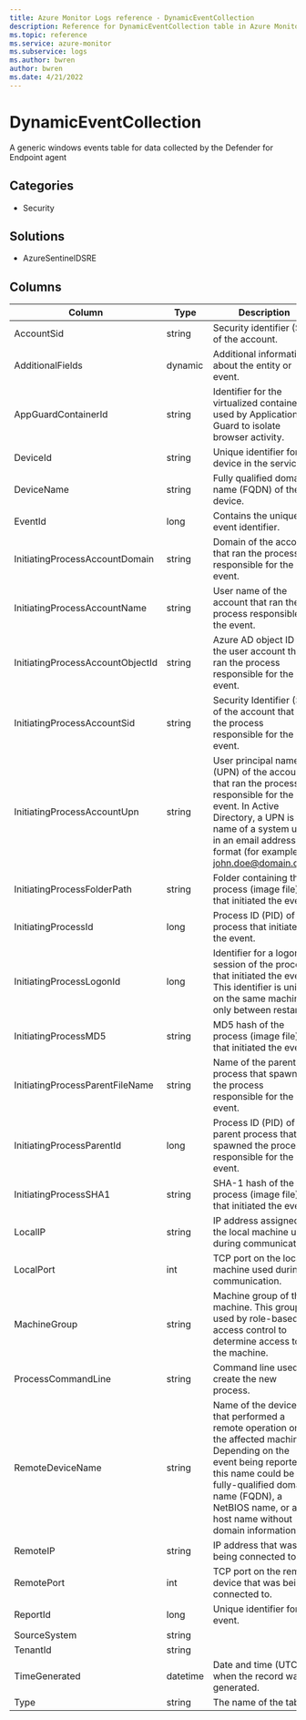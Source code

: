```yaml
---
title: Azure Monitor Logs reference - DynamicEventCollection
description: Reference for DynamicEventCollection table in Azure Monitor Logs.
ms.topic: reference
ms.service: azure-monitor
ms.subservice: logs
ms.author: bwren
author: bwren
ms.date: 4/21/2022
---
```


# DynamicEventCollection

 A generic windows events table for data collected by the Defender for Endpoint agent

## Categories

- Security
## Solutions

- AzureSentinelDSRE




## Columns

| Column | Type | Description |
| --- | --- | --- |
| AccountSid | string | Security identifier (SID) of the account. |
| AdditionalFields | dynamic | Additional information about the entity or event. |
| AppGuardContainerId | string | Identifier for the virtualized container used by Application Guard to isolate browser activity. |
| DeviceId | string | Unique identifier for the device in the service. |
| DeviceName | string | Fully qualified domain name (FQDN) of the device. |
| EventId | long | Contains the unique event identifier. |
| InitiatingProcessAccountDomain | string | Domain of the account that ran the process responsible for the event. |
| InitiatingProcessAccountName | string | User name of the account that ran the process responsible for the event. |
| InitiatingProcessAccountObjectId | string | Azure AD object ID of the user account that ran the process responsible for the event. |
| InitiatingProcessAccountSid | string | Security Identifier (SID) of the account that ran the process responsible for the event. |
| InitiatingProcessAccountUpn | string | User principal name (UPN) of the account that ran the process responsible for the event. In Active Directory, a UPN is the name of a system user in an email address format (for example: john.doe@domain.com) |
| InitiatingProcessFolderPath | string | Folder containing the process (image file) that initiated the event. |
| InitiatingProcessId | long | Process ID (PID) of the process that initiated the event. |
| InitiatingProcessLogonId | long | Identifier for a logon session of the process that initiated the event. This identifier is unique on the same machine only between restarts. |
| InitiatingProcessMD5 | string | MD5 hash of the process (image file) that initiated the event. |
| InitiatingProcessParentFileName | string | Name of the parent process that spawned the process responsible for the event. |
| InitiatingProcessParentId | long | Process ID (PID) of the parent process that spawned the process responsible for the event. |
| InitiatingProcessSHA1 | string | SHA-1 hash of the process (image file) that initiated the event. |
| LocalIP | string | IP address assigned to the local machine used during communication. |
| LocalPort | int | TCP port on the local machine used during communication. |
| MachineGroup | string | Machine group of the machine. This group is used by role-based access control to determine access to the machine. |
| ProcessCommandLine | string | Command line used to create the new process. |
| RemoteDeviceName | string | Name of the device that performed a remote operation on the affected machine. Depending on the event being reported, this name could be a fully-qualified domain name (FQDN), a NetBIOS name, or a host name without domain information.. |
| RemoteIP | string | IP address that was being connected to. |
| RemotePort | int | TCP port on the remote device that was being connected to. |
| ReportId | long | Unique identifier for the event. |
| SourceSystem | string |  |
| TenantId | string |  |
| TimeGenerated | datetime | Date and time (UTC) when the record was generated. |
| Type | string | The name of the table |
